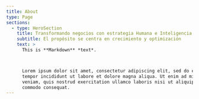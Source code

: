 ```yaml
---
title: About
type: Page
sections:
  - type: HeroSection
    title: Transformando negocios con estrategia Humana e Inteligencia Artificial
    subtitle: El propósito se centra en crecimiento y optimización
    text: >
      This is **Markdown** *text*.



      Lorem ipsum dolor sit amet, consectetur adipiscing elit, sed do eiusmod
      tempor incididunt ut labore et dolore magna aliqua. Ut enim ad minim
      veniam, quis nostrud exercitation ullamco laboris nisi ut aliquip ex ea
      commodo consequat.
---
```

